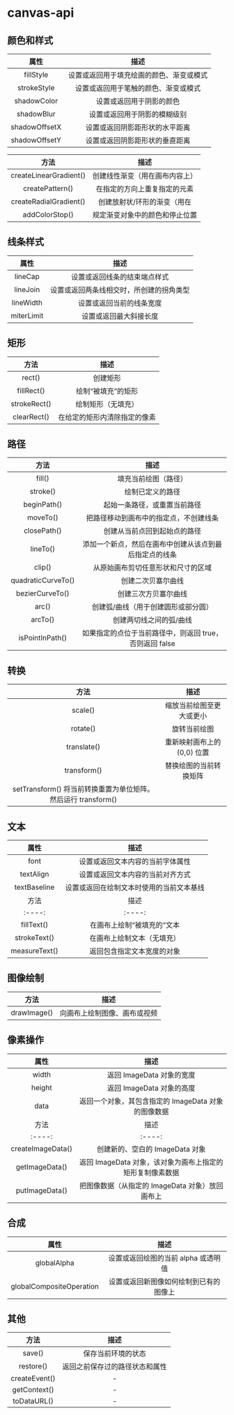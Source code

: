 # canvas-api

## 颜色和样式

|     属性      |                   描述                   |
| :-----------: | :--------------------------------------: |
|   fillStyle   | 设置或返回用于填充绘画的颜色、渐变或模式 |
|  strokeStyle  |   设置或返回用于笔触的颜色、渐变或模式   |
|  shadowColor  |         设置或返回用于阴影的颜色         |
|  shadowBlur   |       设置或返回用于阴影的模糊级别       |
| shadowOffsetX |      设置或返回阴影距形状的水平距离      |
| shadowOffsetY |      设置或返回阴影距形状的垂直距离      |

|          方法          |              描述              |
| :--------------------: | :----------------------------: |
| createLinearGradient() | 创建线性渐变（用在画布内容上） |
|    createPattern()     |  在指定的方向上重复指定的元素  |
| createRadialGradient() |  创建放射状/环形的渐变（用在   | 画布内容上） |
|     addColorStop()     | 规定渐变对象中的颜色和停止位置 |

## 线条样式

|    属性    |                   描述                   |
| :--------: | :--------------------------------------: |
|  lineCap   |       设置或返回线条的结束端点样式       |
|  lineJoin  | 设置或返回两条线相交时，所创建的拐角类型 |
| lineWidth  |         设置或返回当前的线条宽度         |
| miterLimit |          设置或返回最大斜接长度          |

## 矩形

|     方法     |             描述             |
| :----------: | :--------------------------: |
|    rect()    |           创建矩形           |
|  fillRect()  |      绘制“被填充”的矩形      |
| strokeRect() |      绘制矩形（无填充）      |
| clearRect()  | 在给定的矩形内清除指定的像素 |

## 路径

|        方法        |                          描述                           |
| :----------------: | :-----------------------------------------------------: |
|       fill()       |                  填充当前绘图（路径）                   |
|      stroke()      |                    绘制已定义的路径                     |
|    beginPath()     |              起始一条路径，或重置当前路径               |
|      moveTo()      |         把路径移动到画布中的指定点，不创建线条          |
|    closePath()     |              创建从当前点回到起始点的路径               |
|      lineTo()      | 添加一个新点，然后在画布中创建从该点到最后指定点的线条  |
|       clip()       |           从原始画布剪切任意形状和尺寸的区域            |
| quadraticCurveTo() |                   创建二次贝塞尔曲线                    |
|  bezierCurveTo()   |                  创建三次方贝塞尔曲线                   |
|       arc()        |           创建弧/曲线（用于创建圆形或部分圆）           |
|      arcTo()       |                 创建两切线之间的弧/曲线                 |
|  isPointInPath()   | 如果指定的点位于当前路径中，则返回 true，否则返回 false |

## 转换

|                             方法                              |            描述             |
| :-----------------------------------------------------------: | :-------------------------: |
|                            scale()                            |  缩放当前绘图至更大或更小   |
|                           rotate()                            |        旋转当前绘图         |
|                          translate()                          | 重新映射画布上的 (0,0) 位置 |
|                          transform()                          |   替换绘图的当前转换矩阵    |
| setTransform() 将当前转换重置为单位矩阵。然后运行 transform() |

## 文本

|     属性      |                   描述                   |
| :-----------: | :--------------------------------------: |
|     font      |     设置或返回文本内容的当前字体属性     |
|   textAlign   |     设置或返回文本内容的当前对齐方式     |
| textBaseline  | 设置或返回在绘制文本时使用的当前文本基线 |
|     方法      |                   描述                   |
|    :----:     |                  :----:                  |
|  fillText()   |        在画布上绘制“被填充的”文本        |
| strokeText()  |        在画布上绘制文本（无填充）        |
| measureText() |        返回包含指定文本宽度的对象        |

## 图像绘制

|    方法     |             描述             |
| :---------: | :--------------------------: |
| drawImage() | 向画布上绘制图像、画布或视频 |

## 像素操作

|       属性        |                           描述                            |
| :---------------: | :-------------------------------------------------------: |
|       width       |                 返回 ImageData 对象的宽度                 |
|      height       |                 返回 ImageData 对象的高度                 |
|       data        |    返回一个对象，其包含指定的 ImageData 对象的图像数据    |
|       方法        |                           描述                            |
|      :----:       |                          :----:                           |
| createImageData() |              创建新的、空白的 ImageData 对象              |
|  getImageData()   | 返回 ImageData 对象，该对象为画布上指定的矩形复制像素数据 |
|  putImageData()   |      把图像数据（从指定的 ImageData 对象）放回画布上      |

## 合成

|           属性           |                  描述                  |
| :----------------------: | :------------------------------------: |
|       globalAlpha        |  设置或返回绘图的当前 alpha 或透明值   |
| globalCompositeOperation | 设置或返回新图像如何绘制到已有的图像上 |

## 其他

|     方法      |              描述              |
| :-----------: | :----------------------------: |
|    save()     |       保存当前环境的状态       |
|   restore()   | 返回之前保存过的路径状态和属性 |
| createEvent() |               -                |
| getContext()  |               -                |
|  toDataURL()  |               -                |
